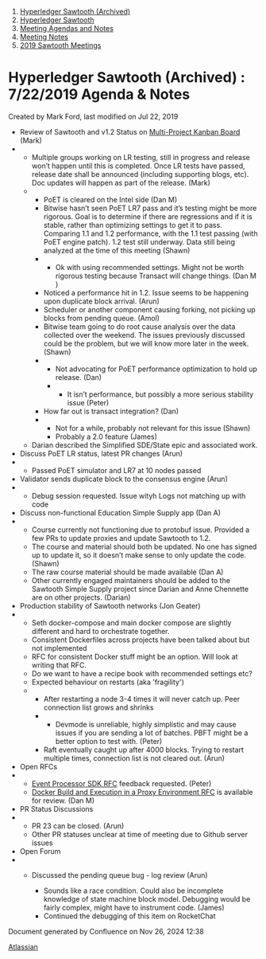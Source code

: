 1. [Hyperledger Sawtooth (Archived)](index.html)
2. [Hyperledger Sawtooth](Hyperledger-Sawtooth_20152342.html)
3. [Meeting Agendas and Notes](Meeting-Agendas-and-Notes_20154206.html)
4. [Meeting Notes](Meeting-Notes_20156244.html)
5. [2019 Sawtooth Meetings](2019-Sawtooth-Meetings_20156267.html)

# Hyperledger Sawtooth (Archived) : 7/22/2019 Agenda &amp; Notes

Created by Mark Ford, last modified on Jul 22, 2019

- Review of Sawtooth and v1.2 Status on [Multi-Project Kanban Board](https://jira.hyperledger.org/secure/RapidBoard.jspa?rapidView=232&projectKey=STL&selectedIssue=STL-1549) (Mark)
- - Multiple groups working on LR testing, still in progress and release won’t happen until this is completed. Once LR tests have passed, release date shall be announced (including supporting blogs, etc). Doc updates will happen as part of the release. (Mark)
  - - PoET is cleared on the Intel side (Dan M)
    - Bitwise hasn’t seen PoET LR7 pass and it’s testing might be more rigorous. Goal is to determine if there are regressions and if it is stable, rather than optimizing settings to get it to pass. Comparing 1.1 and 1.2 performance, with the 1.1 test passing (with PoET engine patch). 1.2 test still underway. Data still being analyzed at the time of this meeting (Shawn)
    - - Ok with using recommended settings. Might not be worth rigorous testing because Transact will change things. (Dan M )
    - Noticed a performance hit in 1.2. Issue seems to be happening upon duplicate block arrival. (Arun)
    - Scheduler or another component causing forking, not picking up blocks from pending queue. (Amol)
    - Bitwise team going to do root cause analysis over the data collected over the weekend. The issues previously discussed could be the problem, but we will know more later in the week. (Shawn)
    - - Not advocating for PoET performance optimization to hold up release. (Dan)
      - - It isn’t performance, but possibly a more serious stability issue (Peter)
    - How far out is transact integration? (Dan)
    - - Not for a while, probably not relevant for this issue (Shawn)
      - Probably a 2.0 feature (James)
  - Darian described the Simplified SDE/State epic and associated work.
- Discuss PoET LR status, latest PR changes (Arun)
- - Passed PoET simulator and LR7 at 10 nodes passed
- Validator sends duplicate block to the consensus engine (Arun)
- - Debug session requested. Issue wityh Logs not matching up with code
- Discuss non-functional Education Simple Supply app (Dan A)
- - Course currently not functioning due to protobuf issue. Provided a few PRs to update proxies and update Sawtooth to 1.2.
  - The course and material should both be updated. No one has signed up to update it, so it doesn’t make sense to only update the code. (Shawn)
  - The raw course material should be made available (Dan A)
  - Other currently engaged maintainers should be added to the Sawtooth Simple Supply project since Darian and Anne Chennette are on other projects. (Darian)
- Production stability of Sawtooth networks (Jon Geater)
- - Seth docker-compose and main docker compose are slightly different and hard to orchestrate together.
  - Consistent Dockerfiles across projects have been talked about but not implemented
  - RFC for consistent Docker stuff might be an option. Will look at writing that RFC.
  - Do we want to have a recipe book with recommended settings etc?
  - Expected behaviour on restarts (aka 'fragility')
  - - After restarting a node 3-4 times it will never catch up. Peer connection list grows and shrinks
    - - Devmode is unreliable, highly simplistic and may cause issues if you are sending a lot of batches. PBFT might be a better option to test with. (Peter)
    - Raft eventually caught up after 4000 blocks. Trying to restart multiple times, connection list is not cleared out. (Arun)
- Open RFCs
- - [Event Processor SDK RFC](https://github.com/hyperledger/sawtooth-rfcs/pull/48) feedback requested. (Peter)
  - [Docker Build and Execution in a Proxy Environment RFC](https://github.com/hyperledger/sawtooth-rfcs/pull/45) is available for review. (Dan M)
- PR Status Discussions
- - PR 23 can be closed. (Arun)
  - Other PR statuses unclear at time of meeting due to Github server issues
- Open Forum
- - Discussed the pending queue bug - log review (Arun)
    
    - Sounds like a race condition. Could also be incomplete knowledge of state machine block model. Debugging would be fairly complex, might have to instrument code. (James)
    - Continued the debugging of this item on RocketChat

Document generated by Confluence on Nov 26, 2024 12:38

[Atlassian](http://www.atlassian.com/)
